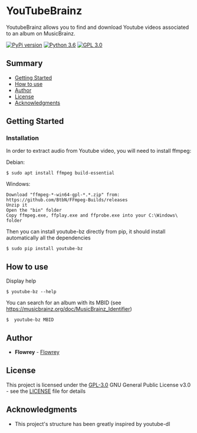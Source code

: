# YouTubeBrainz

YoutubeBrainz allows you to find and download Youtube videos associated to an album on MusicBrainz.

[![PyPi version](https://img.shields.io/badge/pypi-0.3.0-blue)](https://pypi.org/project/youtube-bz/)
[![Python 3.6](https://img.shields.io/badge/python-3.6+-blue.svg)](https://www.python.org/downloads/release/python-360/)
[![GPL 3.0](https://img.shields.io/badge/license-GPL_3.0-blue.svg)](LICENSE.md)

## Summary

  - [Getting Started](#getting-started)
  - [How to use](#how-to-use)
  - [Author](#author)
  - [License](#license)
  - [Acknowledgments](#Acknowledgments)
  
## Getting Started

### Installation

In order to extract audio from Youtube video, you will need to install ffmpeg:

Debian:
```
$ sudo apt install ffmpeg build-essential
```

Windows:
```
Download "ffmpeg-*-win64-gpl-*.*.zip" from: https://github.com/BtbN/FFmpeg-Builds/releases
Unzip it
Open the "bin" folder
Copy ffmpeg.exe, ffplay.exe and ffprobe.exe into your C:\Windows\ folder
```

Then you can install youtube-bz directly from pip, it should install automatically all the dependencies
```
$ sudo pip install youtube-bz
```

## How to use
Display help
```
$ youtube-bz --help
```

You can search for an album with its MBID (see https://musicbrainz.org/doc/MusicBrainz_Identifier)
```
$  youtube-bz MBID
```

## Author
  
  - **Flowrey** - [Flowrey](https://github.com/Flowrey)
  
## License

This project is licensed under the [GPL-3.0](LICENSE)
GNU General Public License v3.0 - see the [LICENSE](LICENSE) file for
details

## Acknowledgments

  - This project's structure has been greatly inspired by youtube-dl

